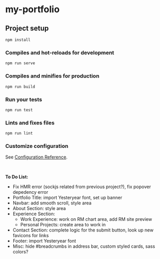 # my-portfolio

## Project setup
```
npm install
```

### Compiles and hot-reloads for development
```
npm run serve
```

### Compiles and minifies for production
```
npm run build
```

### Run your tests
```
npm run test
```

### Lints and fixes files
```
npm run lint
```

### Customize configuration
See [Configuration Reference](https://cli.vuejs.org/config/).

<br>

<strong>To Do List:</strong>

- Fix HMR error (sockjs related from previous project?), fix popover depedency error
- Portfolio Title: import Yesteryear font, set up banner
- Navbar: add smooth scroll, style area
- About Section: style area
- Experience Section: 
    - Work Experience: work on RM chart area, add RM site preview
    - Personal Projects: create area to work in
- Contact Section: complete logic for the submit button, look up new favicons for links
- Footer: import Yesteryear font
- Misc: hide #breadcrumbs in address bar, custom styled cards, sass colors?
